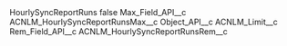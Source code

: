 <?xml version="1.0" encoding="UTF-8"?>
<CustomMetadata xmlns="http://soap.sforce.com/2006/04/metadata" xmlns:xsi="http://www.w3.org/2001/XMLSchema-instance" xmlns:xsd="http://www.w3.org/2001/XMLSchema">
    <label>HourlySyncReportRuns</label>
    <protected>false</protected>
    <values>
        <field>Max_Field_API__c</field>
        <value xsi:type="xsd:string">ACNLM_HourlySyncReportRunsMax__c</value>
    </values>
    <values>
        <field>Object_API__c</field>
        <value xsi:type="xsd:string">ACNLM_Limit__c</value>
    </values>
    <values>
        <field>Rem_Field_API__c</field>
        <value xsi:type="xsd:string">ACNLM_HourlySyncReportRunsRem__c</value>
    </values>
</CustomMetadata>
